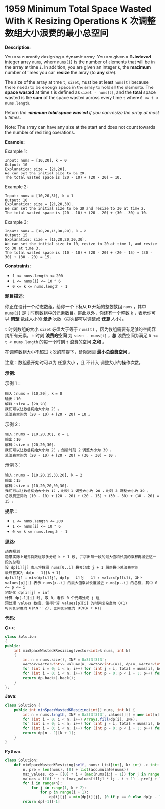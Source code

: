# 1959 Minimum Total Space Wasted With K Resizing Operations K 次调整数组大小浪费的最小总空间

__Description:__

You are currently designing a dynamic array. You are given a __0-indexed__ integer array `nums`, where `nums[i]` is the number of elements that will be in the array at time `i`. In addition, you are given an integer `k`, the __maximum__ number of times you can __resize__ the array (to __any__ size).

The size of the array at time `t`, `sizet`, must be at least `nums[t]` because there needs to be enough space in the array to hold all the elements. The __space wasted__ at time `t` is defined as `sizet - nums[t]`, and the __total__ space wasted is the __sum__ of the space wasted across every time `t` where `0 <= t < nums.length`.

Return _the __minimum__ __total space wasted__ if you can resize the array at most_ `k` _times_.

Note: The array can have any size at the start and does not count towards the number of resizing operations.

__Example:__

Example 1:

```text
Input: nums = [10,20], k = 0
Output: 10
Explanation: size = [20,20].
We can set the initial size to be 20.
The total wasted space is (20 - 10) + (20 - 20) = 10.
```

Example 2:

```text
Input: nums = [10,20,30], k = 1
Output: 10
Explanation: size = [20,20,30].
We can set the initial size to be 20 and resize to 30 at time 2. 
The total wasted space is (20 - 10) + (20 - 20) + (30 - 30) = 10.
```

Example 3:

```text
Input: nums = [10,20,15,30,20], k = 2
Output: 15
Explanation: size = [10,20,20,30,30].
We can set the initial size to 10, resize to 20 at time 1, and resize to 30 at time 3.
The total wasted space is (10 - 10) + (20 - 20) + (20 - 15) + (30 - 30) + (30 - 20) = 15.
```

__Constraints:__

- `1 <= nums.length <= 200`
- `1 <= nums[i] <= 10 ^ 6`
- `0 <= k <= nums.length - 1`

__题目描述:__

你正在设计一个动态数组。给你一个下标从 __0__ 开始的整数数组 `nums` ，其中 `nums[i]` 是 `i` 时刻数组中的元素数目。除此以外，你还有一个整数 `k` ，表示你可以 __调整__ 数组大小的 __最多__ 次数（每次都可以调整成 __任意__ 大小）。

`t` 时刻数组的大小 `sizet` 必须大于等于 `nums[t]` ，因为数组需要有足够的空间容纳所有元素。 `t` 时刻 __浪费的空间__ 为 `sizet - nums[t]` ，__总__ 浪费空间为满足 `0 <= t < nums.length` 的每一个时刻 `t` 浪费的空间 __之和__ 。

在调整数组大小不超过 `k` 次的前提下，请你返回 __最小总浪费空间__ 。

注意：数组最开始时可以为 任意大小 ，且 不计入 调整大小的操作次数。

__示例:__

示例 1：

```text
输入：nums = [10,20], k = 0
输出：10
解释：size = [20,20].
我们可以让数组初始大小为 20 。
总浪费空间为 (20 - 10) + (20 - 20) = 10 。
```

示例 2：

```text
输入：nums = [10,20,30], k = 1
输出：10
解释：size = [20,20,30].
我们可以让数组初始大小为 20 ，然后时刻 2 调整大小为 30 。
总浪费空间为 (20 - 10) + (20 - 20) + (30 - 30) = 10 。
```

示例 3：

```text
输入：nums = [10,20,15,30,20], k = 2
输出：15
解释：size = [10,20,20,30,30].
我们可以让数组初始大小为 10 ，时刻 1 调整大小为 20 ，时刻 3 调整大小为 30 。
总浪费空间为 (10 - 10) + (20 - 20) + (20 - 15) + (30 - 30) + (30 - 20) = 15 。
```

__提示：__

- `1 <= nums.length <= 200`
- `1 <= nums[i] <= 10 ^ 6`
- `0 <= k <= nums.length - 1`

__思路:__

```text
动态规划
题意实际上是要将数组最多分成 k + 1 段, 并求出每一段的最大值和长度的乘积再减去这一段的总和
设 dp[i][j] 表示将数组 nums[0..i] 最多分成 j + 1 段的最小总浪费空间
最终答案为 dp[n - 1][k + 1]
dp[i][j] = min(dp[i][j], dp[p - 1][j - 1] + values[p][i]), 其中 values[p][i] 表示 nums[p..i] 的最大值乘以长度减去 nums[p..i] 的总和, 其中 0 <= p <= i
初始化 dp[i][j] = inf
计算 dp[-1][j] 时, 取 0, 看作 0 个元素分成 j 组
预处理 values 数组, 使得计算 values[p][i] 的时间复杂度为 O(1)
时间复杂度为 O(KN ^ 2), 空间复杂度为 O(N(N + K))
```

__代码:__

__C++__:

```C++
class Solution 
{
public:
    int minSpaceWastedKResizing(vector<int>& nums, int k) 
    {
        int n = nums.size(), INF = 0x3f3f3f3f;
        vector<vector<int>> values(n, vector<int>(n)), dp(n, vector<int>(k + 2, INF));
        for (int i = 0; i < n; i++) for (int j = i, total = nums[i], best = nums[i]; j < n; j++, total += j < n ? nums[j] : 0, best = max(best, j < n ? nums[j] : 0)) values[i][j] = best * (j - i + 1) - total;
        for (int i = 0; i < n; i++) for (int p = 0; p < i + 1; p++) for (int j = 1; j < k + 2; j++) dp[i][j] = min(dp[i][j], (!p ? 0 : dp[p - 1][j - 1]) + values[p][i]);
        return dp.back().back();
    }
};
```

__Java__:

```Java
class Solution {
    public int minSpaceWastedKResizing(int[] nums, int k) {
        int n = nums.length, INF = 0x3f3f3f3f, values[][] = new int[n][n], dp[][] = new int[n][k + 2];
        for (int i = 0; i < n; i++) Arrays.fill(dp[i], INF);
        for (int i = 0; i < n; i++) for (int j = i, total = nums[i], best = nums[i]; j < n; j++, total += j < n ? nums[j] : 0, best = Math.max(best, j < n ? nums[j] : 0)) values[i][j] = best * (j - i + 1) - total;
        for (int i = 0; i < n; i++) for (int p = 0; p < i + 1; p++) for (int j = 1; j < k + 2; j++) dp[i][j] = Math.min(dp[i][j], (p == 0 ? 0 : dp[p - 1][j - 1]) + values[p][i]);
        return dp[n - 1][k + 1];
    }
}
```

__Python__:

```Python
class Solution:
    def minSpaceWastedKResizing(self, nums: List[int], k: int) -> int:
        n, pre = len(nums), [0] + list(accumulate(nums))
        max_values, dp = [[0] * i + [max(nums[i:j + 1]) for j in range(i, n)] for i in range(n)], [[inf] * (k + 2) for _ in range(n)]
        values = [[0] * i + [max_values[i][j] * (j - i + 1) - pre[j + 1] + pre[i] for j in range(i, n)] for i in range(n)] 
        for i in range(n):
            for j in range(1, k + 2):
                for p in range(i + 1):
                    dp[i][j] = min(dp[i][j], (0 if p == 0 else dp[p - 1][j - 1]) + values[p][i])
        return dp[-1][-1]
```
